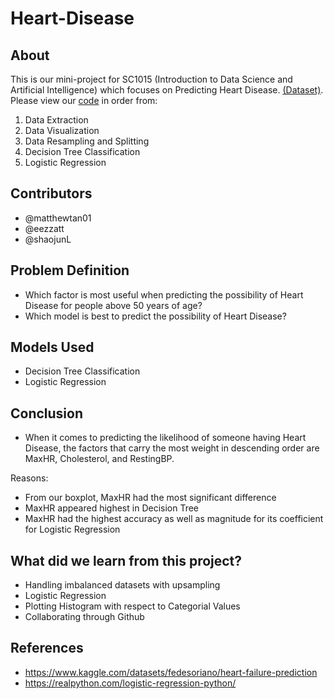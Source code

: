 # Heart-Disease
## About
This is our mini-project for SC1015 (Introduction to Data Science and Artificial Intelligence) which focuses on Predicting Heart Disease. [(Dataset)](heart.csv). 
Please view our [code](Project_0404.ipynb) in order from:
1. Data Extraction
2. Data Visualization
3. Data Resampling and Splitting
4. Decision Tree Classification
5. Logistic Regression

## Contributors
* @matthewtan01
* @eezzatt
* @shaojunL

## Problem Definition
* Which factor is most useful when predicting the possibility of Heart Disease for people above 50 years of age?
* Which model is best to predict the possibility of Heart Disease?

## Models Used
* Decision Tree Classification
* Logistic Regression

## Conclusion
*  When it comes to predicting the likelihood of someone having Heart Disease, the factors that carry the most weight in descending order are MaxHR, Cholesterol, and RestingBP.

Reasons:
*  From our boxplot, MaxHR had the most significant difference
*  MaxHR appeared highest in Decision Tree
*  MaxHR had the highest accuracy as well as magnitude for its coefficient for Logistic Regression

## What did we learn from this project?
* Handling imbalanced datasets with upsampling
* Logistic Regression
* Plotting Histogram with respect to Categorial Values
* Collaborating through Github


## References
* https://www.kaggle.com/datasets/fedesoriano/heart-failure-prediction 
* https://realpython.com/logistic-regression-python/
